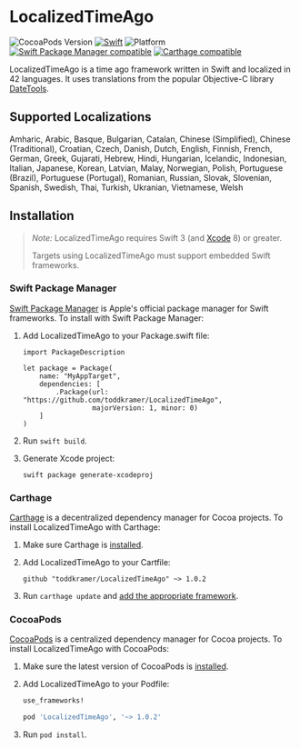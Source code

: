 # LocalizedTimeAgo

![CocoaPods Version](https://cocoapod-badges.herokuapp.com/v/LocalizedTimeAgo/badge.png) [![Swift](https://img.shields.io/badge/swift-3-orange.svg?style=flat)](https://developer.apple.com/swift/) ![Platform](https://cocoapod-badges.herokuapp.com/p/LocalizedTimeAgo/badge.png) [![Swift Package Manager compatible](https://img.shields.io/badge/SPM-compatible-4BC51D.svg?style=flat)](https://github.com/apple/swift-package-manager) [![Carthage compatible](https://img.shields.io/badge/Carthage-compatible-4BC51D.svg?style=flat)](https://github.com/Carthage/Carthage)

LocalizedTimeAgo is a time ago framework written in Swift and localized in 42 languages. It uses translations from the popular Objective-C library [DateTools](https://github.com/MatthewYork/DateTools).

## Supported Localizations

Amharic, Arabic, Basque, Bulgarian, Catalan, Chinese (Simplified), Chinese (Traditional), Croatian, Czech, Danish, Dutch, English, Finnish, French, German, Greek, Gujarati, Hebrew, Hindi, Hungarian, Icelandic, Indonesian, Italian, Japanese, Korean, Latvian, Malay, Norwegian, Polish, Portuguese (Brazil), Portuguese (Portugal), Romanian, Russian, Slovak, Slovenian, Spanish, Swedish, Thai, Turkish, Ukranian, Vietnamese, Welsh

## Installation

> _Note:_ LocalizedTimeAgo requires Swift 3 (and [Xcode][] 8) or greater.
>
> Targets using LocalizedTimeAgo must support embedded Swift frameworks.

[Xcode]: https://developer.apple.com/xcode/downloads/

### Swift Package Manager

[Swift Package Manager](https://github.com/apple/swift-package-manager) is Apple's
official package manager for Swift frameworks. To install with Swift Package
Manager:

1. Add LocalizedTimeAgo to your Package.swift file:

    ```
    import PackageDescription

    let package = Package(
        name: "MyAppTarget",
        dependencies: [
            .Package(url: "https://github.com/toddkramer/LocalizedTimeAgo",
                     majorVersion: 1, minor: 0)
        ]
    )
    ```

2. Run `swift build`.

3. Generate Xcode project:

    ```
    swift package generate-xcodeproj
    ```


### Carthage

[Carthage][] is a decentralized dependency manager for Cocoa projects. To
install LocalizedTimeAgo with Carthage:

 1. Make sure Carthage is [installed][Carthage Installation].

 2. Add LocalizedTimeAgo to your Cartfile:

    ```
    github "toddkramer/LocalizedTimeAgo" ~> 1.0.2
    ```

 3. Run `carthage update` and [add the appropriate framework][Carthage Usage].


[Carthage]: https://github.com/Carthage/Carthage
[Carthage Installation]: https://github.com/Carthage/Carthage#installing-carthage
[Carthage Usage]: https://github.com/Carthage/Carthage#adding-frameworks-to-an-application


### CocoaPods

[CocoaPods][] is a centralized dependency manager for Cocoa projects. To install
LocalizedTimeAgo with CocoaPods:

 1. Make sure the latest version of CocoaPods is [installed](https://guides.cocoapods.org/using/getting-started.html#getting-started).


 2. Add LocalizedTimeAgo to your Podfile:

    ``` ruby
    use_frameworks!

    pod 'LocalizedTimeAgo', '~> 1.0.2'
    ```

 3. Run `pod install`.

[CocoaPods]: https://cocoapods.org
